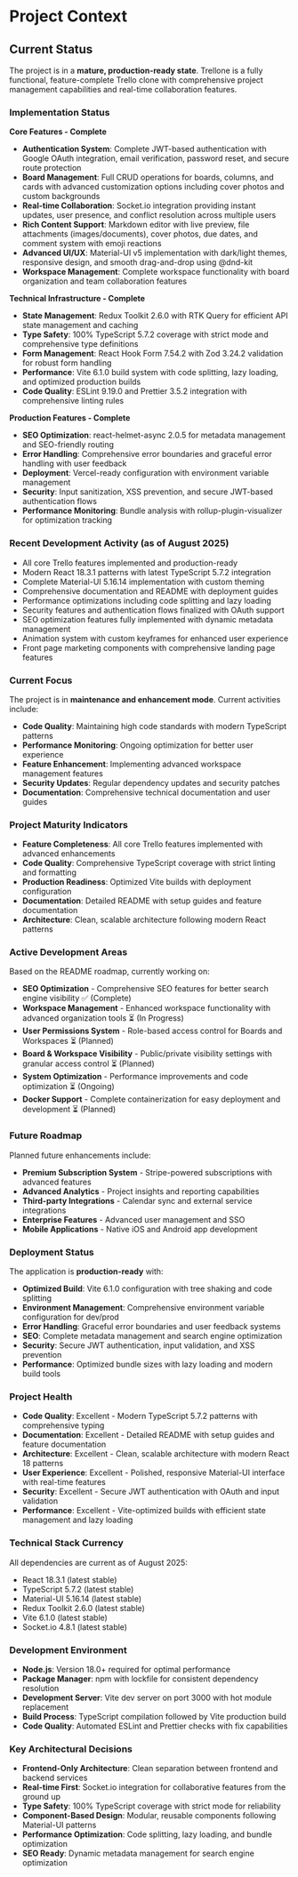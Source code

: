 # Project Context

## Current Status

The project is in a **mature, production-ready state**. Trellone is a fully functional, feature-complete Trello clone with comprehensive project management capabilities and real-time collaboration features.

### Implementation Status

**Core Features - Complete**

- **Authentication System**: Complete JWT-based authentication with Google OAuth integration, email verification, password reset, and secure route protection
- **Board Management**: Full CRUD operations for boards, columns, and cards with advanced customization options including cover photos and custom backgrounds
- **Real-time Collaboration**: Socket.io integration providing instant updates, user presence, and conflict resolution across multiple users
- **Rich Content Support**: Markdown editor with live preview, file attachments (images/documents), cover photos, due dates, and comment system with emoji reactions
- **Advanced UI/UX**: Material-UI v5 implementation with dark/light themes, responsive design, and smooth drag-and-drop using @dnd-kit
- **Workspace Management**: Complete workspace functionality with board organization and team collaboration features

**Technical Infrastructure - Complete**

- **State Management**: Redux Toolkit 2.6.0 with RTK Query for efficient API state management and caching
- **Type Safety**: 100% TypeScript 5.7.2 coverage with strict mode and comprehensive type definitions
- **Form Management**: React Hook Form 7.54.2 with Zod 3.24.2 validation for robust form handling
- **Performance**: Vite 6.1.0 build system with code splitting, lazy loading, and optimized production builds
- **Code Quality**: ESLint 9.19.0 and Prettier 3.5.2 integration with comprehensive linting rules

**Production Features - Complete**

- **SEO Optimization**: react-helmet-async 2.0.5 for metadata management and SEO-friendly routing
- **Error Handling**: Comprehensive error boundaries and graceful error handling with user feedback
- **Deployment**: Vercel-ready configuration with environment variable management
- **Security**: Input sanitization, XSS prevention, and secure JWT-based authentication flows
- **Performance Monitoring**: Bundle analysis with rollup-plugin-visualizer for optimization tracking

### Recent Development Activity (as of August 2025)

- All core Trello features implemented and production-ready
- Modern React 18.3.1 patterns with latest TypeScript 5.7.2 integration
- Complete Material-UI 5.16.14 implementation with custom theming
- Comprehensive documentation and README with deployment guides
- Performance optimizations including code splitting and lazy loading
- Security features and authentication flows finalized with OAuth support
- SEO optimization features fully implemented with dynamic metadata management
- Animation system with custom keyframes for enhanced user experience
- Front page marketing components with comprehensive landing page features

### Current Focus

The project is in **maintenance and enhancement mode**. Current activities include:

- **Code Quality**: Maintaining high code standards with modern TypeScript patterns
- **Performance Monitoring**: Ongoing optimization for better user experience
- **Feature Enhancement**: Implementing advanced workspace management features
- **Security Updates**: Regular dependency updates and security patches
- **Documentation**: Comprehensive technical documentation and user guides

### Project Maturity Indicators

- **Feature Completeness**: All core Trello features implemented with advanced enhancements
- **Code Quality**: Comprehensive TypeScript coverage with strict linting and formatting
- **Production Readiness**: Optimized Vite builds with deployment configuration
- **Documentation**: Detailed README with setup guides and feature documentation
- **Architecture**: Clean, scalable architecture following modern React patterns

### Active Development Areas

Based on the README roadmap, currently working on:

- **SEO Optimization** - Comprehensive SEO features for better search engine visibility ✅ (Complete)
- **Workspace Management** - Enhanced workspace functionality with advanced organization tools ⏳ (In Progress)
- **User Permissions System** - Role-based access control for Boards and Workspaces ⏳ (Planned)
- **Board & Workspace Visibility** - Public/private visibility settings with granular access control ⏳ (Planned)
- **System Optimization** - Performance improvements and code optimization ⏳ (Ongoing)
- **Docker Support** - Complete containerization for easy deployment and development ⏳ (Planned)

### Future Roadmap

Planned future enhancements include:

- **Premium Subscription System** - Stripe-powered subscriptions with advanced features
- **Advanced Analytics** - Project insights and reporting capabilities
- **Third-party Integrations** - Calendar sync and external service integrations
- **Enterprise Features** - Advanced user management and SSO
- **Mobile Applications** - Native iOS and Android app development

### Deployment Status

The application is **production-ready** with:

- **Optimized Build**: Vite 6.1.0 configuration with tree shaking and code splitting
- **Environment Management**: Comprehensive environment variable configuration for dev/prod
- **Error Handling**: Graceful error boundaries and user feedback systems
- **SEO**: Complete metadata management and search engine optimization
- **Security**: Secure JWT authentication, input validation, and XSS prevention
- **Performance**: Optimized bundle sizes with lazy loading and modern build tools

### Project Health

- **Code Quality**: Excellent - Modern TypeScript 5.7.2 patterns with comprehensive typing
- **Documentation**: Excellent - Detailed README with setup guides and feature documentation
- **Architecture**: Excellent - Clean, scalable architecture with modern React 18 patterns
- **User Experience**: Excellent - Polished, responsive Material-UI interface with real-time features
- **Security**: Excellent - Secure JWT authentication with OAuth and input validation
- **Performance**: Excellent - Vite-optimized builds with efficient state management and lazy loading

### Technical Stack Currency

All dependencies are current as of August 2025:

- React 18.3.1 (latest stable)
- TypeScript 5.7.2 (latest stable)
- Material-UI 5.16.14 (latest stable)
- Redux Toolkit 2.6.0 (latest stable)
- Vite 6.1.0 (latest stable)
- Socket.io 4.8.1 (latest stable)

### Development Environment

- **Node.js**: Version 18.0+ required for optimal performance
- **Package Manager**: npm with lockfile for consistent dependency resolution
- **Development Server**: Vite dev server on port 3000 with hot module replacement
- **Build Process**: TypeScript compilation followed by Vite production build
- **Code Quality**: Automated ESLint and Prettier checks with fix capabilities

### Key Architectural Decisions

- **Frontend-Only Architecture**: Clean separation between frontend and backend services
- **Real-time First**: Socket.io integration for collaborative features from the ground up
- **Type Safety**: 100% TypeScript coverage with strict mode for reliability
- **Component-Based Design**: Modular, reusable components following Material-UI patterns
- **Performance Optimization**: Code splitting, lazy loading, and bundle optimization
- **SEO Ready**: Dynamic metadata management for search engine optimization

